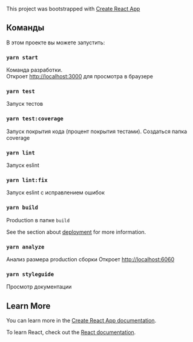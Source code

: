 This project was bootstrapped with [Create React App](https://github.com/facebook/create-react-app)

## Команды

В этом проекте вы можете запустить:

### `yarn start`

Команда разработки.<br />
Откроет [http://localhost:3000](http://localhost:3000) для просмотра в браузере

### `yarn test`

Запуск тестов<br />

### `yarn test:coverage`

Запуск покрытия кода (процент покрытия тестами). Создаться папка coverage

### `yarn lint`

Запуск eslint

### `yarn lint:fix`

Запуск eslint с исправлением ошибок

### `yarn build`

Production в папке `build`<br />

See the section about [deployment](https://facebook.github.io/create-react-app/docs/deployment) for more information.

### `yarn analyze`

Анализ размера production сборки
Откроет [http://localhost:6060](http://localhost:6060)

### `yarn styleguide`

Просмотр документации
## Learn More

You can learn more in the [Create React App documentation](https://facebook.github.io/create-react-app/docs/getting-started).

To learn React, check out the [React documentation](https://reactjs.org/).
